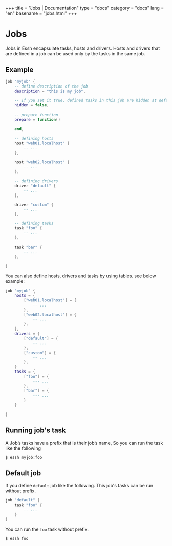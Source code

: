 +++
title = "Jobs | Documentation"
type = "docs"
category = "docs"
lang = "en"
basename = "jobs.html"
+++

# Jobs

Jobs in Essh encapsulate tasks, hosts and drivers. Hosts and drivers that are defined in a job can be used only by the tasks in the same job.

## Example

~~~lua
job "myjob" {
    -- define description of the job
    description = "this is my job",
    
    -- If you set it true, defined tasks in this job are hidden at default.
    hidden = false,
    
    -- prepare function 
    prepare = function()
    
    end,
    
    -- defining hosts
    host "web01.localhost" {
        -- ...
    },

    host "web02.localhost" {
        -- ...
    },
    
    -- defining drivers
    driver "default" {
        -- ...
    },

    driver "custom" {
        -- ...
    },

    -- defining tasks
    task "foo" {
        -- ...
    },
    
    task "bar" {
        -- ...
    },
    
}
~~~

You can also define hosts, drivers and tasks by using tables. see below example:

~~~lua
job "myjob" {
    hosts = {
        ["web01.localhost"] = {
            -- ...
        },
        ["web02.localhost"] = {
            -- ...
        },
    },
    drivers = {
        ["default"] = {
            -- ...
        },
        ["custom"] = {
            -- ...
        },
    }
    tasks = {
        ["foo"] = {
            --- ...
        },
        ["bar"] = {
            --- ...
        }
    }
    
}
~~~

## Running job's task

A Job’s tasks have a prefix that is their job’s name, So you can run the task like the following

~~~
$ essh myjob:foo
~~~

## Default job 

If you define `default` job like the following. This job's tasks can be run without prefix.

~~~lua
job "default" {
    task "foo" {
        -- ...
    }
}
~~~

You can run the `foo` task without prefix.

~~~
$ essh foo
~~~




